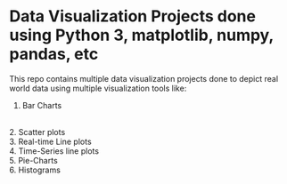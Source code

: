 # Data Visualization Projects done using Python 3, matplotlib, numpy, pandas, etc

This repo contains multiple data visualization projects done to depict real
world data using multiple visualization tools like:
1. Bar Charts
<br />
2. Scatter plots
<br />
3. Real-time Line plots
<br />
4. Time-Series line plots
<br />
5. Pie-Charts
<br />
6. Histograms
